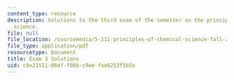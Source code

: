 ```yaml
---
content_type: resource
description: Solutions to the third exam of the semester on the principles of chemical
  science.
file: null
file_location: /coursemedia/5-111-principles-of-chemical-science-fall-2008/c8e2151106dff88bc9eefae8253f5b5a_E3_FA08_key.pdf
file_type: application/pdf
resourcetype: Document
title: Exam 3 Solutions
uid: c8e21511-06df-f88b-c9ee-fae8253f5b5a
---
```

